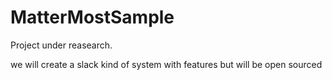 # MatterMostSample

Project under reasearch. 

we will create a slack kind of system with features but will be open sourced

